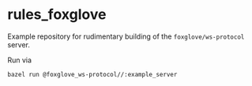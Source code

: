 # rules_foxglove

Example repository for rudimentary building of the `foxglove/ws-protocol` server.

Run via

```
bazel run @foxglove_ws-protocol//:example_server
```


